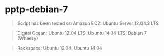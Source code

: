 # pptp-debian-7

> Script has been tested on Amazon EC2: Ubuntu Server 12.04.3 LTS

> Digital Ocean: Ubuntu 12.04 LTS, Ubuntu 14.04 LTS, Debian 7 (Wheezy)

> Rackspace: Ubuntu 12.04, Ubuntu 14.04
